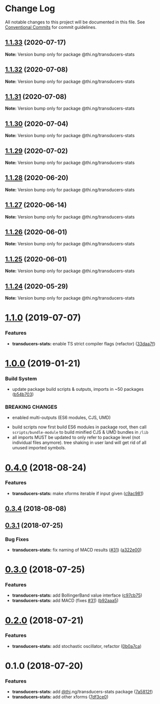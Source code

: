 # Change Log

All notable changes to this project will be documented in this file.
See [Conventional Commits](https://conventionalcommits.org) for commit guidelines.

## [1.1.33](https://github.com/thi-ng/umbrella/compare/@thi.ng/transducers-stats@1.1.32...@thi.ng/transducers-stats@1.1.33) (2020-07-17)

**Note:** Version bump only for package @thi.ng/transducers-stats





## [1.1.32](https://github.com/thi-ng/umbrella/compare/@thi.ng/transducers-stats@1.1.31...@thi.ng/transducers-stats@1.1.32) (2020-07-08)

**Note:** Version bump only for package @thi.ng/transducers-stats





## [1.1.31](https://github.com/thi-ng/umbrella/compare/@thi.ng/transducers-stats@1.1.30...@thi.ng/transducers-stats@1.1.31) (2020-07-08)

**Note:** Version bump only for package @thi.ng/transducers-stats





## [1.1.30](https://github.com/thi-ng/umbrella/compare/@thi.ng/transducers-stats@1.1.29...@thi.ng/transducers-stats@1.1.30) (2020-07-04)

**Note:** Version bump only for package @thi.ng/transducers-stats





## [1.1.29](https://github.com/thi-ng/umbrella/compare/@thi.ng/transducers-stats@1.1.28...@thi.ng/transducers-stats@1.1.29) (2020-07-02)

**Note:** Version bump only for package @thi.ng/transducers-stats





## [1.1.28](https://github.com/thi-ng/umbrella/compare/@thi.ng/transducers-stats@1.1.27...@thi.ng/transducers-stats@1.1.28) (2020-06-20)

**Note:** Version bump only for package @thi.ng/transducers-stats





## [1.1.27](https://github.com/thi-ng/umbrella/compare/@thi.ng/transducers-stats@1.1.26...@thi.ng/transducers-stats@1.1.27) (2020-06-14)

**Note:** Version bump only for package @thi.ng/transducers-stats





## [1.1.26](https://github.com/thi-ng/umbrella/compare/@thi.ng/transducers-stats@1.1.25...@thi.ng/transducers-stats@1.1.26) (2020-06-01)

**Note:** Version bump only for package @thi.ng/transducers-stats





## [1.1.25](https://github.com/thi-ng/umbrella/compare/@thi.ng/transducers-stats@1.1.24...@thi.ng/transducers-stats@1.1.25) (2020-06-01)

**Note:** Version bump only for package @thi.ng/transducers-stats





## [1.1.24](https://github.com/thi-ng/umbrella/compare/@thi.ng/transducers-stats@1.1.23...@thi.ng/transducers-stats@1.1.24) (2020-05-29)

**Note:** Version bump only for package @thi.ng/transducers-stats





# [1.1.0](https://github.com/thi-ng/umbrella/compare/@thi.ng/transducers-stats@1.0.19...@thi.ng/transducers-stats@1.1.0) (2019-07-07)

### Features

* **transducers-stats:** enable TS strict compiler flags (refactor) ([33daa7f](https://github.com/thi-ng/umbrella/commit/33daa7f))

# [1.0.0](https://github.com/thi-ng/umbrella/compare/@thi.ng/transducers-stats@0.4.23...@thi.ng/transducers-stats@1.0.0) (2019-01-21)

### Build System

* update package build scripts & outputs, imports in ~50 packages ([b54b703](https://github.com/thi-ng/umbrella/commit/b54b703))

### BREAKING CHANGES

* enabled multi-outputs (ES6 modules, CJS, UMD)

- build scripts now first build ES6 modules in package root, then call
  `scripts/bundle-module` to build minified CJS & UMD bundles in `/lib`
- all imports MUST be updated to only refer to package level
  (not individual files anymore). tree shaking in user land will get rid of
  all unused imported symbols.

<a name="0.4.0"></a>
# [0.4.0](https://github.com/thi-ng/umbrella/compare/@thi.ng/transducers-stats@0.3.4...@thi.ng/transducers-stats@0.4.0) (2018-08-24)

### Features

* **transducers-stats:** make xforms iterable if input given ([c9ac981](https://github.com/thi-ng/umbrella/commit/c9ac981))

<a name="0.3.4"></a>
## [0.3.4](https://github.com/thi-ng/umbrella/compare/@thi.ng/transducers-stats@0.3.3...@thi.ng/transducers-stats@0.3.4) (2018-08-08)

<a name="0.3.1"></a>
## [0.3.1](https://github.com/thi-ng/umbrella/compare/@thi.ng/transducers-stats@0.3.0...@thi.ng/transducers-stats@0.3.1) (2018-07-25)

### Bug Fixes

* **transducers-stats:** fix naming of MACD results ([#31](https://github.com/thi-ng/umbrella/issues/31)) ([a322e00](https://github.com/thi-ng/umbrella/commit/a322e00))

<a name="0.3.0"></a>
# [0.3.0](https://github.com/thi-ng/umbrella/compare/@thi.ng/transducers-stats@0.2.0...@thi.ng/transducers-stats@0.3.0) (2018-07-25)

### Features

* **transducers-stats:** add BollingerBand value interface ([c97cb75](https://github.com/thi-ng/umbrella/commit/c97cb75))
* **transducers-stats:** add MACD (fixes [#31](https://github.com/thi-ng/umbrella/issues/31)) ([b92aaa5](https://github.com/thi-ng/umbrella/commit/b92aaa5))

<a name="0.2.0"></a>
# [0.2.0](https://github.com/thi-ng/umbrella/compare/@thi.ng/transducers-stats@0.1.0...@thi.ng/transducers-stats@0.2.0) (2018-07-21)

### Features

* **transducers-stats:** add stochastic oscillator, refactor ([0b0a7ca](https://github.com/thi-ng/umbrella/commit/0b0a7ca))

<a name="0.1.0"></a>
# 0.1.0 (2018-07-20)

### Features

* **transducers-stats:** add [@thi](https://github.com/thi).ng/transducers-stats package ([7a5812f](https://github.com/thi-ng/umbrella/commit/7a5812f))
* **transducers-stats:** add other xforms ([7df3ce0](https://github.com/thi-ng/umbrella/commit/7df3ce0))
